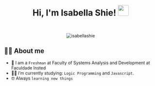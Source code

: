<h1 align="center">Hi, I'm Isabella Shie! <img src="https://media.giphy.com/media/hvRJCLFzcasrR4ia7z/giphy.gif" width="35"></h1>
<p align="center">
</p>


<br>

<p align="center"> 
	<img src="https://komarev.com/ghpvc/?username=isabellashie&label=Profile%20views&color=0e75b6&style=plastic" alt="isabellashie" /> 
	</a>
</p>


## :woman_technologist:  About me
- :school: I am a `Freshman` at Faculty of Systems Analysis and Development at Faculdade Insted
- :student: I’m currently studying: `Logic Programming` and `Javascript`.
- :nerd_face: Always `learning new things`
